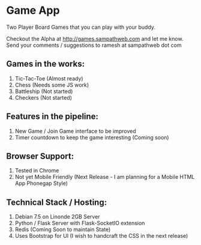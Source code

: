 Game App
========

Two Player Board Games that you can play with your buddy.

Checkout the Alpha at http://games.sampathweb.com and let me know. Send your comments  / suggestions to ramesh at sampathweb dot com

Games in the works:
------
1. Tic-Tac-Toe (Almost ready)
2. Chess (Needs some JS work)
3. Battleship (Not started)
4. Checkers (Not started)

Features in the pipeline:
-----
1. New Game / Join Game interface to be improved
1. Timer countdown to keep the game interesting (Coming soon)

Browser Support:
------
1. Tested in Chrome
2. Not yet Mobile Friendly (Next Release - I am planning for a Mobile HTML App Phonegap Style)

Technical Stack / Hosting:
------
1. Debian 7.5 on Linonde 2GB Server
2. Python / Flask Server with Flask-SocketIO extension
3. Redis (Coming Soon to maintain State)
4. Uses Bootstrap for UI (I wish to handcraft the CSS in the next release)

